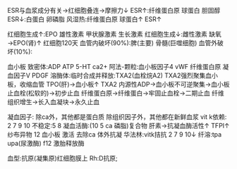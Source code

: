 ESR与血浆成分有关→红细胞叠连→摩擦力↓
ESR↑:纤维蛋白原 球蛋白 胆固醇
ESR↓:白蛋白 卵磷脂
风湿热:纤维蛋白原 球蛋白↑ ESR↑

红细胞生成↑:EPO 雄性激素 甲状腺激素 生长激素
红细胞生成↓:雌性激素
缺氧→EPO(肾)↑
红细胞120天
血管内破坏(90%):脾(主要) 骨髓(巨噬细胞)
血管外破坏(10%):

血小板
  致密体:ADP ATP 5-HT ca2+
  阿法-颗粒:血小板因子4 vWF 纤维蛋白原 凝血因子V PDGF
  溶酶体:临时合成并释放:TXA2(血栓烷A2)
  TXA2强烈聚集血小板，收缩血管
TPO(肝)→血小板↑
TXA2 内源性ADP→血小板不可逆聚集→血小板止血栓(松软的)→初步止血
纤维蛋白原→纤维蛋白→牢固止血栓→二期止血
纤维组织增生→长入血凝块→永久止血

凝血因子:
除ca外，其他都是蛋白质
除组织因子外，其他都在新鲜血浆
vit k依赖: 2 7 9 10
不稳定:5 8
凝血活酶:(10 5 ca 磷脂)复合物
肝素→抗凝血酶活性↑ TFPI↑
纱布异物 12 血小板 激活
去除ca 体外抗凝
华法林:vitk拮抗 2 7 9 10↓
纤溶:tpa upa(尿激酶) f12 激胎释放酶

血型:抗原(凝集原)红细胞膜上
Rh:D抗原;





  
